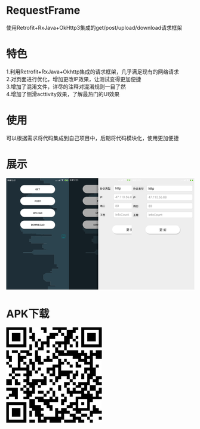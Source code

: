 
# RequestFrame
使用Retrofit+RxJava+OkHttp3集成的get/post/upload/download请求框架

# 特色

1.利用Retrofit+RxJava+Okhttp集成的请求框架，几乎满足现有的网络请求  
2.对页面进行优化，增加更改IP效果，让测试变得更加便捷  
3.增加了混淆文件，详尽的注释对混淆规则一目了然  
4.增加了侧滑acttivity效果，了解最热门的UI效果  

# 使用
可以根据需求将代码集成到自己项目中，后期将代码模块化，使用更加便捷

# 展示
![image](https://github.com/DanielZhanggc/RequestFrame/blob/master/show.png)

# APK下载  

![image](https://github.com/DanielZhanggc/RequestFrame/blob/master/download.png)
